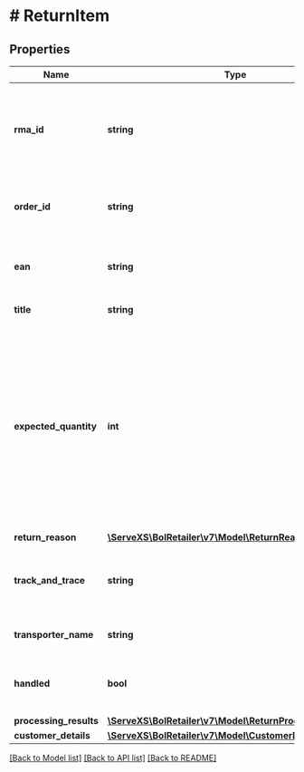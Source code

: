 # # ReturnItem

## Properties

Name | Type | Description | Notes
------------ | ------------- | ------------- | -------------
**rma_id** | **string** | The RMA (Return Merchandise Authorization) id that identifies this particular return. |
**order_id** | **string** | The id of the customer order this return item is in. |
**ean** | **string** | The EAN number associated with this product. |
**title** | **string** | The product title. |
**expected_quantity** | **int** | The quantity that is expected to be returned by the customer. Note: this can be greater than 1 in case the customer ordered a quantity greater than 1 of the same product in the same customer order. |
**return_reason** | [**\ServeXS\BolRetailer\v7\Model\ReturnReason**](ReturnReason.md) |  | [optional]
**track_and_trace** | **string** | The track and trace code that is associated with this transport. | [optional]
**transporter_name** | **string** | The name of the transporter. | [optional]
**handled** | **bool** | Indicates if this return item has been handled (by the retailer). |
**processing_results** | [**\ServeXS\BolRetailer\v7\Model\ReturnProcessingResult[]**](ReturnProcessingResult.md) |  |
**customer_details** | [**\ServeXS\BolRetailer\v7\Model\CustomerDetails**](CustomerDetails.md) |  |

[[Back to Model list]](../../README.md#models) [[Back to API list]](../../README.md#endpoints) [[Back to README]](../../README.md)
